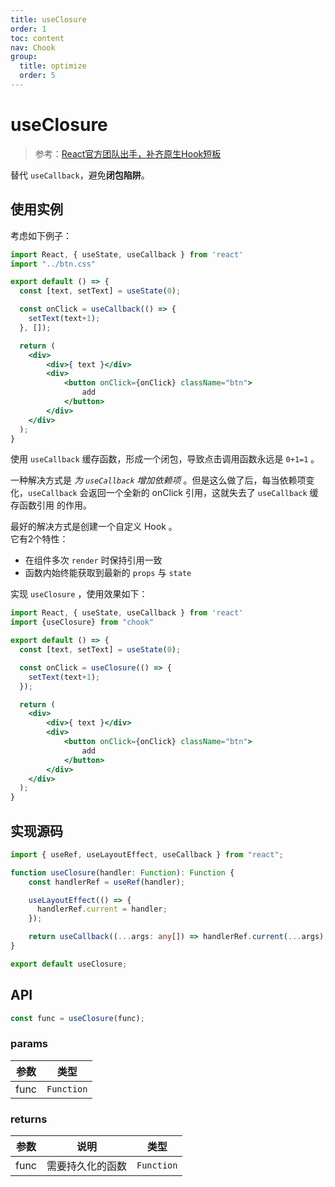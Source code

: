 ```yaml
---
title: useClosure
order: 1
toc: content
nav: Chook
group:
  title: optimize
  order: 5
---
```

# useClosure
> 参考：[React官方团队出手，补齐原生Hook短板](https://zhuanlan.zhihu.com/p/509972998)

替代 `useCallback`，避免**闭包陷阱**。

## 使用实例

考虑如下例子：

```jsx
import React, { useState, useCallback } from 'react'
import "../btn.css"

export default () => {
  const [text, setText] = useState(0);

  const onClick = useCallback(() => {
    setText(text+1);
  }, []);

  return (
    <div>
        <div>{ text }</div>
        <div>
            <button onClick={onClick} className="btn">
                add
            </button>
        </div>
    </div>
  );
}
```
使用 `useCallback` 缓存函数，形成一个闭包，导致点击调用函数永远是 `0+1=1` 。

一种解决方式是 _为 `useCallback` 增加依赖项_  。但是这么做了后，每当依赖项变化，`useCallback` 会返回一个全新的 onClick 引用，这就失去了 `useCallback` 缓存函数引用 的作用。

最好的解决方式是创建一个自定义 Hook 。  
它有2个特性：
- 在组件多次 `render` 时保持引用一致
- 函数内始终能获取到最新的 `props` 与 `state` 

实现 `useClosure` ，使用效果如下：

```jsx
import React, { useState, useCallback } from 'react'
import {useClosure} from "chook"

export default () => {
  const [text, setText] = useState(0);

  const onClick = useClosure(() => {
    setText(text+1);
  });

  return (
    <div>
        <div>{ text }</div>
        <div>
            <button onClick={onClick} className="btn">
                add
            </button>
        </div>
    </div>
  );
}
```

## 实现源码
```ts
import { useRef, useLayoutEffect, useCallback } from "react";

function useClosure(handler: Function): Function {
    const handlerRef = useRef(handler);

    useLayoutEffect(() => {
      handlerRef.current = handler;
    });

    return useCallback((...args: any[]) => handlerRef.current(...args), []);
}

export default useClosure;
```

## API
```js
const func = useClosure(func);
```

### params

| 参数 | 类型       |
| ---- | ---------- |
| func | `Function` |

### returns

| 参数 | 说明             | 类型       |
| ---- | ---------------- | ---------- |
| func | 需要持久化的函数 | `Function` |
